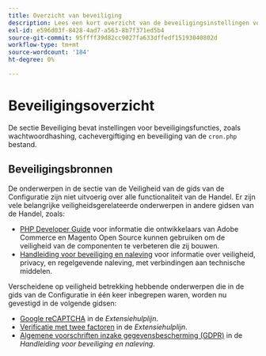 ```yaml
---
title: Overzicht van beveiliging
description: Lees een kort overzicht van de beveiligingsinstellingen voor de Adobe Commerce- en Magento Open Source-toepassing.
exl-id: e596d03f-8428-4ad7-a563-8b7f371ed5b4
source-git-commit: 95ffff39d82cc9027fa633dffedf15193040802d
workflow-type: tm+mt
source-wordcount: '184'
ht-degree: 0%

---
```


# Beveiligingsoverzicht

De sectie Beveiliging bevat instellingen voor beveiligingsfuncties, zoals wachtwoordhashing, cachevergiftiging en beveiliging van de `cron.php` bestand.

## Beveiligingsbronnen

De onderwerpen in de sectie van de Veiligheid van de gids van de Configuratie zijn niet uitvoerig over alle functionaliteit van de Handel. Er zijn vele belangrijke veiligheidsgerelateerde onderwerpen in andere gidsen van de Handel, zoals:

- [PHP Developer Guide](https://developer.adobe.com/commerce/php/development/security/) voor informatie die ontwikkelaars van Adobe Commerce en Magento Open Source kunnen gebruiken om de veiligheid van de componenten te verbeteren die zij bouwen.
- [Handleiding voor beveiliging en naleving](https://devdocs.magento.com/security/security-and-compliance.html) voor informatie over veiligheid, privacy, en regelgevende naleving, met verbindingen aan technische middelen.

Verscheidene op veiligheid betrekking hebbende onderwerpen die in de gids van de Configuratie in één keer inbegrepen waren, worden nu gevestigd in de volgende gidsen:

- [Google reCAPTCHA](https://devdocs.magento.com/guides/v2.4/security/google-recaptcha.html) in de _Extensiehulplijn_.
- [Verificatie met twee factoren](https://devdocs.magento.com/guides/v2.4/security/two-factor-authentication.html) in de _Extensiehulplijn_.
- [Algemene voorschriften inzake gegevensbescherming (GDPR)](https://devdocs.magento.com/compliance/privacy/gdpr.html) in de _Handleiding voor beveiliging en naleving_.
